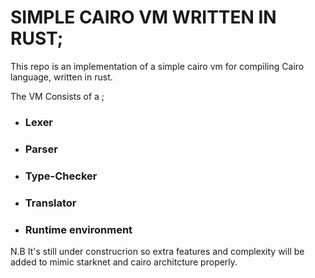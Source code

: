 # SIMPLE CAIRO VM WRITTEN IN RUST;

This repo is an implementation of a simple cairo vm for compiling Cairo language, written in rust.


The VM Consists of a ;

* ### Lexer

* ### Parser

* ### Type-Checker

* ### Translator

* ### Runtime environment


N.B It's still under construcrion so extra features and complexity will be added to mimic starknet and cairo architcture properly.



